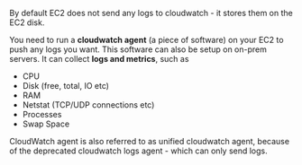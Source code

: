 By default EC2 does not send any logs to cloudwatch - it stores them on the EC2 disk.

You need to run a **cloudwatch agent** (a piece of software) on your EC2 to push any logs you want.
This software can also be setup on on-prem servers.
It can collect **logs and metrics**, such as
- CPU
- Disk (free, total, IO etc)
- RAM
- Netstat (TCP/UDP connections etc)
- Processes
- Swap Space


CloudWatch agent is also referred to as unified cloudwatch agent, because of the deprecated cloudwatch logs agent - which can only send logs.